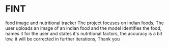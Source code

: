 # FINT
food image and nutritional tracker
The project focuses on indian foods,
The user uploads an image of an indian food and the model identifies the food, names it for the user and states it's nutritional factors, the accuracy is a bit low, it will be corrected in further iterations,
Thank you 